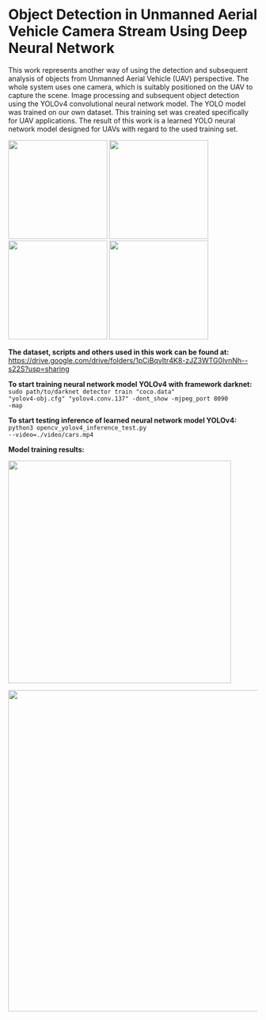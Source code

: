 # Object Detection in Unmanned Aerial Vehicle Camera Stream Using Deep Neural Network
This work represents another way of using the detection and subsequent analysis of objects from Unmanned Aerial Vehicle (UAV) perspective. The whole system uses one camera, which is suitably positioned on the UAV to capture the scene. Image processing and subsequent object detection using the YOLOv4 convolutional neural network model. The YOLO model was trained on our own dataset. This training set was created specifically for UAV applications. The result of this work is a learned YOLO neural network model designed for UAVs with regard to the used training set.

<p float="center">
  <img src="https://drive.google.com/uc?id=1boxg0Mui2vfPdvQ_nGBF9sQa2gANmjEf" width="200" />
  <img src="https://drive.google.com/uc?id=1t_ioAAK7zLW0CU5xHoStTeEDxtuqg4ho" width="200" />
  <img src="https://drive.google.com/uc?id=1g191w6fDrlVKNChyWkfXK1rAKW5MwzmH" width="200" />
  <img src="https://drive.google.com/uc?id=1f4B0i1wBc1Jk9wVEzQsfuSR-7piq0iwv" width="200" />
</p>

<b>The dataset, scripts and others used in this work can be found at:</b></br>
https://drive.google.com/drive/folders/1pCiBqvItr4K8-zJZ3WTG0lvnNh--s22S?usp=sharing

<b>To start training neural network model YOLOv4 with framework darknet:</b></br>
<code>sudo path/to/darknet detector train "coco.data" "yolov4-obj.cfg" "yolov4.conv.137" -dont_show -mjpeg_port 8090 -map</code>

<b>To start testing inference of learned neural network model YOLOv4:</b></br>
<code>python3 opencv_yolov4_inference_test.py --video=./video/cars.mp4</code>

<b>Model training results:</b>
<p float="center">
  <img src="https://drive.google.com/uc?id=1dp1jt9ALL_nuU_jnZwyNFSQzIr7gsMcd" width="450" />
</p>

<p float="center">
  <img src="https://drive.google.com/uc?id=1rSnwwOM7-kvNuHolyzvFvrJOlRvSQqER" width="650" />
</p>
